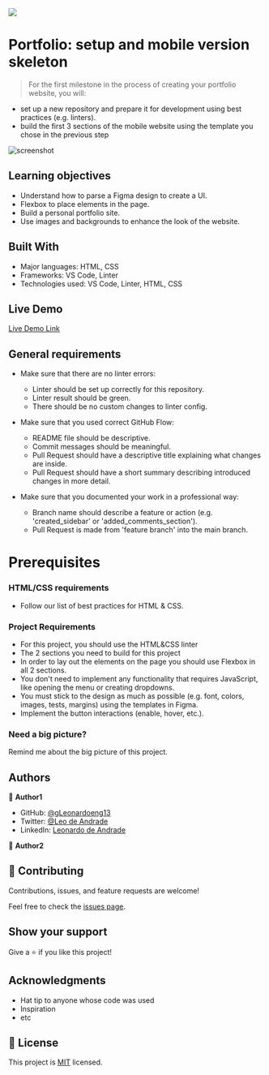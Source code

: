 ![](https://img.shields.io/badge/Microverse-blueviolet)

# Portfolio: setup and mobile version skeleton

> For the first milestone in the process of creating your portfolio website, you will:
- set up a new repository and prepare it for development using best practices (e.g. linters).
- build the first 3 sections of the mobile website using the template you chose in the previous step

![screenshot](.images./printScreen.png)
## Learning objectives

- Understand how to parse a Figma design to create a UI.
- Flexbox to place elements in the page.
- Build a personal portfolio site.
- Use images and backgrounds to enhance the look of the website.

## Built With

- Major languages: HTML, CSS
- Frameworks: VS Code, Linter
- Technologies used: VS Code, Linter, HTML, CSS

## Live Demo

[Live Demo Link](https://livedemo.com)


## General requirements

- Make sure that there are no linter errors:
    - Linter should be set up correctly for this repository.
    - Linter result should be green.
    - There should be no custom changes to linter config.

- Make sure that you used correct GitHub Flow:
    - README file should be descriptive.
    - Commit messages should be meaningful.
    - Pull Request should have a descriptive title explaining what changes are inside.
    - Pull Request should have a short summary describing introduced changes in more detail.
- Make sure that you documented your work in a professional way:
    - Branch name should describe a feature or action (e.g. 'created_sidebar' or 'added_comments_section').
    - Pull Request is made from 'feature branch' into the main branch.

# Prerequisites

### HTML/CSS requirements
- Follow our list of best practices for HTML & CSS.

### Project Requirements
- For this project, you should use the HTML&CSS linter
- The 2 sections you need to build for this project
- In order to lay out the elements on the page you should use Flexbox in all 2 sections.
- You don't need to implement any functionality that requires JavaScript, like opening the menu or creating dropdowns.
- You must stick to the design as much as possible (e.g. font, colors, images, tests, margins) using the templates in Figma.
- Implement the button interactions (enable, hover, etc.).

### Need a big picture?

Remind me about the big picture of this project.

## Authors

👤 **Author1**

- GitHub: [@gLeonardoeng13](https://github.com/leonardoeng13)
- Twitter: [@Leo de Andrade](https://twitter.com/andrade_leo)
- LinkedIn: [Leonardo de Andrade](https://linkedin.com/in/leonardodeandrade)

👤 **Author2**

## 🤝 Contributing

Contributions, issues, and feature requests are welcome!

Feel free to check the [issues page](../../issues/).

## Show your support

Give a ⭐️ if you like this project!

## Acknowledgments

- Hat tip to anyone whose code was used
- Inspiration
- etc

## 📝 License

This project is [MIT](./MIT.md) licensed.
